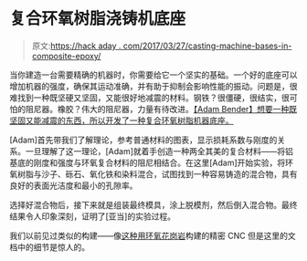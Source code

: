 # 复合环氧树脂浇铸机底座

> 原文:[https://hack aday . com/2017/03/27/casting-machine-bases-in-composite-epoxy/](https://hackaday.com/2017/03/27/casting-machine-bases-in-composite-epoxy/)

当你建造一台需要精确的机器时，你需要给它一个坚实的基础。一个好的底座可以增加机器的强度，确保其运动准确，并有助于抑制会影响性能的振动。问题是，很难找到一种既坚硬又坚固，又能很好地减震的材料。钢铁？很僵硬，很结实，很可怕的阻尼器。橡胶？伟大的阻尼器，力量有待改进。[【Adam Bender】想要一种既坚固又能减震的东西，所以开发了一种复合环氧树脂机器底座。](https://www.adambender.info/post/2017/03/25/epoxy-granite-machine-frame-how-to)

[Adam]首先带我们了解理论，参考普通材料的图表，显示损耗系数与刚度的关系。一旦理解了这一理论，[Adam]就着手创造一种两全其美的复合材料——将铝基底的刚度和强度与环氧复合材料的阻尼相结合。在这里[Adam]开始实验，将环氧树脂与沙子、砾石、氧化铁和染料混合，试图找到一种容易铸造的混合物，具有良好的表面光洁度和最小的孔隙率。

选择好混合物后，接下来就是组装最终模具，涂上脱模剂，然后倒入混合物。最终结果令人印象深刻，证明了[亚当]的实验过程。

我们以前见过类似的构建——像[这种用环氧花岗岩](http://hackaday.com/2016/05/01/precision-cnc-with-epoxy-granite/)构建的精密 CNC 但是这里的文档中的细节是惊人的。